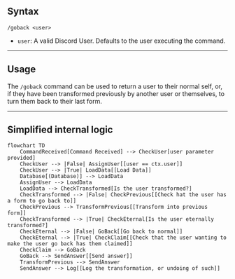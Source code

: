 ## Syntax
`/goback <user>`

- `user`: A valid Discord User. Defaults to the user executing the command.

---

## Usage
The `/goback` command can be used to return a user to their normal self, or, if
they have been transformed previously by another user or themselves, to turn them
back to their last form.

---

## Simplified internal logic
```mermaid
flowchart TD
    CommandReceived[Command Received] --> CheckUser[user parameter provided]
    CheckUser --> |False| AssignUser[[user == ctx.user]]
    CheckUser --> |True| LoadData[[Load Data]]
    Database[(Database)] --> LoadData
    AssignUser --> LoadData
    LoadData --> CheckTransformed[Is the user transformed?]
    CheckTransformed --> |False| CheckPrevious[[Check hat the user has a form to go back to]]
    CheckPrevious --> TransformPrevious[[Transform into previous form]]
    CheckTransformed --> |True| CheckEternal[Is the user eternally transformed?]
    CheckEternal --> |False| GoBack[[Go back to normal]]
    CheckEternal --> |True| CheckClaim[[Check that the user wanting to make the user go back has them claimed]]
    CheckClaim --> GoBack
    GoBack --> SendAnswer[[Send answer]]
    TransformPrevious --> SendAnswer
    SendAnswer --> Log[[Log the transformation, or undoing of such]]
```